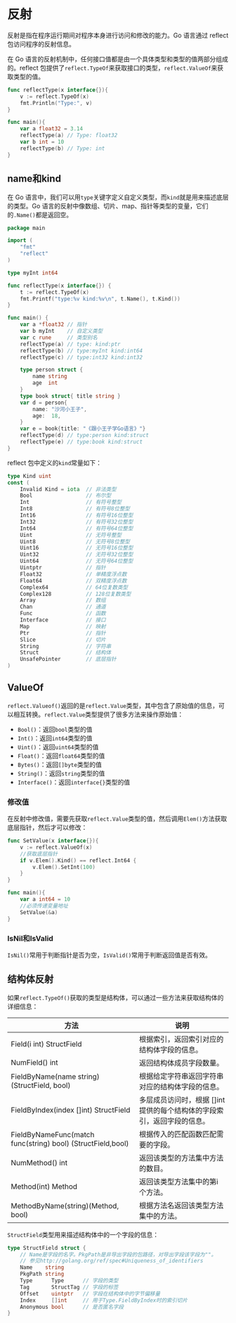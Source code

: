 # 反射

反射是指在程序运行期间对程序本身进行访问和修改的能力。Go 语言通过 reflect 包访问程序的反射信息。

在 Go 语言的反射机制中，任何接口值都是由一个具体类型和类型的值两部分组成的。reflect 包提供了`reflect.TypeOf`来获取接口的类型，`reflect.ValueOf`来获取类型的值。

```GO
func reflectType(x interface{}){
    v := reflect.TypeOf(x)
    fmt.Println("Type:", v)
}

func main(){
    var a float32 = 3.14
    reflectType(a) // Type: float32
    var b int = 10
    reflectType(b) // Type: int
}
```

## name和kind

在 Go 语言中，我们可以用`type`关键字定义自定义类型，而`kind`就是用来描述底层的类型。Go 语言的反射中像数组、切片、map、指针等类型的变量，它们的`.Name()`都是返回空。


```GO
package main

import (
	"fmt"
	"reflect"
)

type myInt int64

func reflectType(x interface{}) {
	t := reflect.TypeOf(x)
	fmt.Printf("type:%v kind:%v\n", t.Name(), t.Kind())
}

func main() {
	var a *float32 // 指针
	var b myInt    // 自定义类型
	var c rune     // 类型别名
	reflectType(a) // type: kind:ptr
	reflectType(b) // type:myInt kind:int64
	reflectType(c) // type:int32 kind:int32

	type person struct {
		name string
		age  int
	}
	type book struct{ title string }
	var d = person{
		name: "沙河小王子",
		age:  18,
	}
	var e = book{title: "《跟小王子学Go语言》"}
	reflectType(d) // type:person kind:struct
	reflectType(e) // type:book kind:struct
}
```

reflect 包中定义的`kind`常量如下：

```GO
type Kind uint
const (
    Invalid Kind = iota  // 非法类型
    Bool                 // 布尔型
    Int                  // 有符号整型
    Int8                 // 有符号8位整型
    Int16                // 有符号16位整型
    Int32                // 有符号32位整型
    Int64                // 有符号64位整型
    Uint                 // 无符号整型
    Uint8                // 无符号8位整型
    Uint16               // 无符号16位整型
    Uint32               // 无符号32位整型
    Uint64               // 无符号64位整型
    Uintptr              // 指针
    Float32              // 单精度浮点数
    Float64              // 双精度浮点数
    Complex64            // 64位复数类型
    Complex128           // 128位复数类型
    Array                // 数组
    Chan                 // 通道
    Func                 // 函数
    Interface            // 接口
    Map                  // 映射
    Ptr                  // 指针
    Slice                // 切片
    String               // 字符串
    Struct               // 结构体
    UnsafePointer        // 底层指针
)
```

## ValueOf

`reflect.Valueof()`返回的是`reflect.Value`类型，其中包含了原始值的信息，可以相互转换。`reflect.Value`类型提供了很多方法来操作原始值：

- `Bool()`：返回`bool`类型的值
- `Int()`：返回`int64`类型的值
- `Uint()`：返回`uint64`类型的值
- `Float()`：返回`float64`类型的值
- `Bytes()`：返回`[]byte`类型的值
- `String()`：返回`string`类型的值
- `Interface()`：返回`interface{}`类型的值

### 修改值

在反射中修改值，需要先获取`reflect.Value`类型的值，然后调用`Elem()`方法获取底层指针，然后才可以修改：


```GO
func SetValue(x interface{}){
    v := reflect.ValueOf(x)
    //获取底层指针
    if v.Elem().Kind() == reflect.Int64 {
        v.Elem().SetInt(100)
    }
}

func main(){
    var a int64 = 10
    //必须传递变量地址
    SetValue(&a)
}
```

### IsNil和IsValid

`IsNil()`常用于判断指针是否为空，`IsValid()`常用于判断返回值是否有效。


## 结构体反射

如果`reflect.TypeOf()`获取的类型是结构体，可以通过一些方法来获取结构体的详细信息：

| 方法 | 说明 |
| --- | --- |
| Field(i int) StructField | 根据索引，返回索引对应的结构体字段的信息。 |
| NumField() int | 返回结构体成员字段数量。 |
| FieldByName(name string) (StructField, bool) | 根据给定字符串返回字符串对应的结构体字段的信息。 |
| FieldByIndex(index []int) StructField | 多层成员访问时，根据 []int 提供的每个结构体的字段索引，返回字段的信息。 |
| FieldByNameFunc(match func(string) bool) (StructField,bool) | 根据传入的匹配函数匹配需要的字段。 |
| NumMethod() int | 返回该类型的方法集中方法的数目。 |
| Method(int) Method | 返回该类型方法集中的第i个方法。 |
| MethodByName(string)(Method, bool) | 根据方法名返回该类型方法集中的方法。 |

`StructField`类型用来描述结构体中的一个字段的信息：

```GO
type StructField struct {
    // Name是字段的名字。PkgPath是非导出字段的包路径，对导出字段该字段为""。
    // 参见http://golang.org/ref/spec#Uniqueness_of_identifiers
    Name    string
    PkgPath string
    Type      Type      // 字段的类型
    Tag       StructTag // 字段的标签
    Offset    uintptr   // 字段在结构体中的字节偏移量
    Index     []int     // 用于Type.FieldByIndex时的索引切片
    Anonymous bool      // 是否匿名字段
}
```



